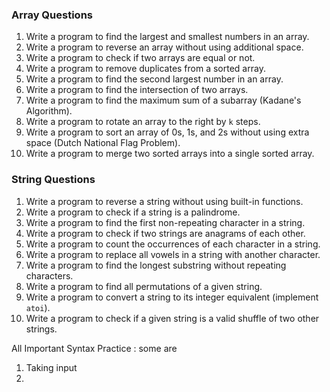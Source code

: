 
### **Array Questions**

1. Write a program to find the largest and smallest numbers in an array.
2. Write a program to reverse an array without using additional space.
3. Write a program to check if two arrays are equal or not.
4. Write a program to remove duplicates from a sorted array.
5. Write a program to find the second largest number in an array.
6. Write a program to find the intersection of two arrays.
7. Write a program to find the maximum sum of a subarray (Kadane's Algorithm).
8. Write a program to rotate an array to the right by `k` steps.
9. Write a program to sort an array of 0s, 1s, and 2s without using extra space (Dutch National Flag Problem).
10. Write a program to merge two sorted arrays into a single sorted array.

### **String Questions**

1. Write a program to reverse a string without using built-in functions.
2. Write a program to check if a string is a palindrome.
3. Write a program to find the first non-repeating character in a string.
4. Write a program to check if two strings are anagrams of each other.
5. Write a program to count the occurrences of each character in a string.
6. Write a program to replace all vowels in a string with another character.
7. Write a program to find the longest substring without repeating characters.
8. Write a program to find all permutations of a given string.
9. Write a program to convert a string to its integer equivalent (implement `atoi`).
10. Write a program to check if a given string is a valid shuffle of two other strings.

All Important Syntax Practice : 
some are 
1. Taking input
2. 